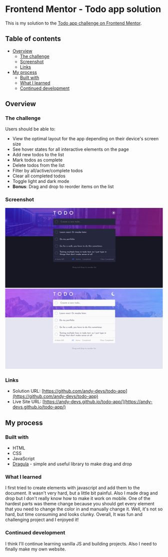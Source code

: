 # Frontend Mentor - Todo app solution

This is my solution to the [Todo app challenge on Frontend Mentor](https://www.frontendmentor.io/challenges/todo-app-Su1_KokOW).

## Table of contents

-   [Overview](#overview)
    -   [The challenge](#the-challenge)
    -   [Screenshot](#screenshot)
    -   [Links](#links)
-   [My process](#my-process)
    -   [Built with](#built-with)
    -   [What I learned](#what-i-learned)
    -   [Continued development](#continued-development)

## Overview

### The challenge

Users should be able to:

-   View the optimal layout for the app depending on their device's screen size
-   See hover states for all interactive elements on the page
-   Add new todos to the list
-   Mark todos as complete
-   Delete todos from the list
-   Filter by all/active/complete todos
-   Clear all completed todos
-   Toggle light and dark mode
-   **Bonus**: Drag and drop to reorder items on the list

### Screenshot

![Dark Theme Screenshot](/images/Screenshot_Dark.png)
![Light Theme Screenshot](/images/Screenshot_Light.png)

### Links

-   Solution URL: [https://github.com/andy-devs/todo-app](https://github.com/andy-devs/todo-app)
-   Live Site URL: [https://andy-devs.github.io/todo-app/](https://andy-devs.github.io/todo-app/)

## My process

### Built with

-   HTML
-   CSS
-   JavaScript
-   [Dragula](https://github.com/bevacqua/dragula) - simple and useful library to make drag and drop

### What I learned

I first tried to create elements with javascript and add them to the document. It wasn't very hard, but a little bit painful. Also I made drag and drop but I don't really know how to make it work on mobile. One of the hardest parts was theme change because you should get every element that you need to change the color in and manually change it. Well, it's not so hard, but time consuming and looks clunky. Overall, It was fun and challenging project and I enjoyed it!

### Continued development

I think I'll continue learning vanilla JS and building projects. Also I need to finally make my own website.
